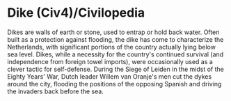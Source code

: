 # Dike (Civ4)/Civilopedia

Dikes are walls of earth or stone, used to entrap or hold back water. Often built as a protection against flooding, the dike has come to characterize the Netherlands, with significant portions of the country actually lying below sea level. Dikes, while a necessity for the country's continued survival (and independence from foreign towel imports), were occasionally used as a clever tactic for self-defense. During the Siege of Leiden in the midst of the Eighty Years' War, Dutch leader Willem van Oranje's men cut the dykes around the city, flooding the positions of the opposing Spanish and driving the invaders back before the sea.